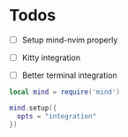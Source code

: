 # Todos
- [ ] Setup mind-nvim properly
- [ ] Kitty integration
- [ ] Better terminal integration


```lua
local mind = require('mind')

mind.setup({
  opts = "integration"
})
```

